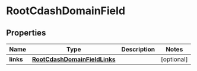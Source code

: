 

# RootCdashDomainField


## Properties

| Name | Type | Description | Notes |
|------------ | ------------- | ------------- | -------------|
|**links** | [**RootCdashDomainFieldLinks**](RootCdashDomainFieldLinks.md) |  |  [optional] |



